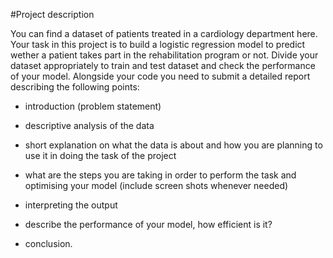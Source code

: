 #Project description

You can find a dataset of patients treated in a cardiology department here. Your task in this project is to build a logistic regression model to predict wether a patient takes part in the rehabilitation program or not. Divide your dataset appropriately to train and test dataset and check the performance of your model. Alongside your code you need to submit a detailed report describing the following points:

- introduction (problem statement)

- descriptive analysis of the data

- short explanation on what the data is about and how you are planning to use it in doing the task of the project 

- what are the steps you are taking in order to perform the task and optimising your model (include screen shots whenever needed)

- interpreting the output

- describe the performance of your model, how efficient is it?

- conclusion.
